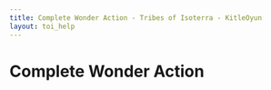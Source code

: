 ```yaml
---
title: Complete Wonder Action - Tribes of Isoterra - KitleOyun
layout: toi_help
---
```


<h1 class="h1">Complete Wonder Action</h1>
